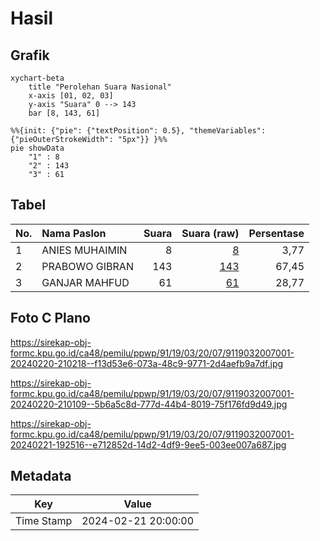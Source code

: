 # Hasil

## Grafik

```mermaid
xychart-beta
    title "Perolehan Suara Nasional"
    x-axis [01, 02, 03]
    y-axis "Suara" 0 --> 143
    bar [8, 143, 61]
```

```mermaid
%%{init: {"pie": {"textPosition": 0.5}, "themeVariables": {"pieOuterStrokeWidth": "5px"}} }%%
pie showData
    "1" : 8
    "2" : 143
    "3" : 61
```

## Tabel

| No. | Nama Paslon    | Suara | Suara (raw) | Persentase |
|:--- |:-------------- | -----:| -----------:| ----------:|
| 1   | ANIES MUHAIMIN | 8     | [8][p-1]    | 3,77       |
| 2   | PRABOWO GIBRAN | 143   | [143][p-2]  | 67,45      |
| 3   | GANJAR MAHFUD  | 61    | [61][p-3]   | 28,77      |


[p-1]: https://github.com/gigit-pemilu/pemilu-2024/blob/main/pilpres/hitung-suara/sub/91-papua/sub/19-supiori/sub/03-supiori-timur/sub/2007-sorendidori/sub/001-tps/sub/paslon-1.txt
[p-2]: https://github.com/gigit-pemilu/pemilu-2024/blob/main/pilpres/hitung-suara/sub/91-papua/sub/19-supiori/sub/03-supiori-timur/sub/2007-sorendidori/sub/001-tps/sub/paslon-2.txt
[p-3]: https://github.com/gigit-pemilu/pemilu-2024/blob/main/pilpres/hitung-suara/sub/91-papua/sub/19-supiori/sub/03-supiori-timur/sub/2007-sorendidori/sub/001-tps/sub/paslon-3.txt

## Foto C Plano

https://sirekap-obj-formc.kpu.go.id/ca48/pemilu/ppwp/91/19/03/20/07/9119032007001-20240220-210218--f13d53e6-073a-48c9-9771-2d4aefb9a7df.jpg

https://sirekap-obj-formc.kpu.go.id/ca48/pemilu/ppwp/91/19/03/20/07/9119032007001-20240220-210109--5b6a5c8d-777d-44b4-8019-75f176fd9d49.jpg

https://sirekap-obj-formc.kpu.go.id/ca48/pemilu/ppwp/91/19/03/20/07/9119032007001-20240221-192516--e712852d-14d2-4df9-9ee5-003ee007a687.jpg


## Metadata

| Key        | Value               |
| ---------- | ------------------- |
| Time Stamp | 2024-02-21 20:00:00 |




